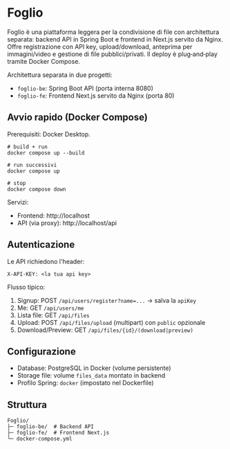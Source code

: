 # Foglio

Foglio è una piattaforma leggera per la condivisione di file con architettura separata: backend API in Spring Boot e frontend in Next.js servito da Nginx. Offre registrazione con API key, upload/download, anteprima per immagini/video e gestione di file pubblici/privati. Il deploy è plug‑and‑play tramite Docker Compose.

Architettura separata in due progetti:
- `foglio-be`: Spring Boot API (porta interna 8080)
- `foglio-fe`: Frontend Next.js servito da Nginx (porta 80)

## Avvio rapido (Docker Compose)

Prerequisiti: Docker Desktop.

```
# build + run
docker compose up --build

# run successivi
docker compose up

# stop
docker compose down
```

Servizi:
- Frontend: http://localhost
- API (via proxy): http://localhost/api

## Autenticazione
Le API richiedono l'header:
```
X-API-KEY: <la tua api key>
```

Flusso tipico:
1. Signup: POST `/api/users/register?name=...` → salva la `apiKey`
2. Me: GET `/api/users/me`
3. Lista file: GET `/api/files`
4. Upload: POST `/api/files/upload` (multipart) con `public` opzionale
5. Download/Preview: GET `/api/files/{id}/(download|preview)`

## Configurazione
- Database: PostgreSQL in Docker (volume persistente)
- Storage file: volume `files_data` montato in backend
- Profilo Spring: `docker` (impostato nel Dockerfile)

## Struttura
```
Foglio/
├─ foglio-be/  # Backend API
├─ foglio-fe/  # Frontend Next.js
└─ docker-compose.yml
```
